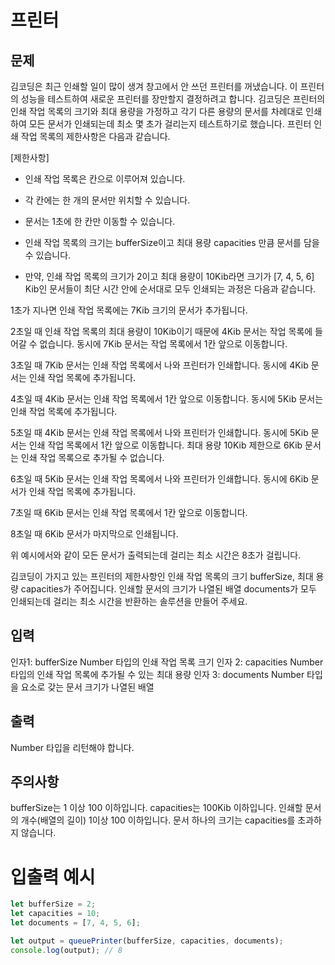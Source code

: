# 프린터

## 문제

김코딩은 최근 인쇄할 일이 많이 생겨 창고에서 안 쓰던 프린터를 꺼냈습니다. 이 프린터의 성능을 테스트하여 새로운 프린터를 장만할지 결정하려고 합니다. 김코딩은 프린터의 인쇄 작업 목록의 크기와 최대 용량을 가정하고 각기 다른 용량의 문서를 차례대로 인쇄하여 모든 문서가 인쇄되는데 최소 몇 초가 걸리는지 테스트하기로 했습니다. 프린터 인쇄 작업 목록의 제한사항은 다음과 같습니다.

[제한사항]

- 인쇄 작업 목록은 칸으로 이루어져 있습니다.
- 각 칸에는 한 개의 문서만 위치할 수 있습니다.
- 문서는 1초에 한 칸만 이동할 수 있습니다.
- 인쇄 작업 목록의 크기는 bufferSize이고 최대 용량 capacities 만큼 문서를 담을 수 있습니다.

- 만약, 인쇄 작업 목록의 크기가 2이고 최대 용량이 10Kib라면 크기가 [7, 4, 5, 6] Kib인 문서들이 최단 시간 안에 순서대로 모두 인쇄되는 과정은 다음과 같습니다.

1초가 지나면 인쇄 작업 목록에는 7Kib 크기의 문서가 추가됩니다.

2초일 때 인쇄 작업 목록의 최대 용량이 10Kib이기 때문에 4Kib 문서는 작업 목록에 들어갈 수 없습니다. 동시에 7Kib 문서는 작업 목록에서 1칸 앞으로 이동합니다.

3초일 때 7Kib 문서는 인쇄 작업 목록에서 나와 프린터가 인쇄합니다. 동시에 4Kib 문서는 인쇄 작업 목록에 추가됩니다.

4초일 때 4Kib 문서는 인쇄 작업 목록에서 1칸 앞으로 이동합니다. 동시에 5Kib 문서는 인쇄 작업 목록에 추가됩니다.

5초일 때 4Kib 문서는 인쇄 작업 목록에서 나와 프린터가 인쇄합니다. 동시에 5Kib 문서는 인쇄 작업 목록에서 1칸 앞으로 이동합니다. 최대 용량 10Kib 제한으로 6Kib 문서는 인쇄 작업 목록으로 추가될 수 없습니다.

6초일 때 5Kib 문서는 인쇄 작업 목록에서 나와 프린터가 인쇄합니다. 동시에 6Kib 문서가 인쇄 작업 목록에 추가됩니다.

7초일 때 6Kib 문서는 인쇄 작업 목록에서 1칸 앞으로 이동합니다.

8초일 때 6Kib 문서가 마지막으로 인쇄됩니다.

위 예시에서와 같이 모든 문서가 출력되는데 걸리는 최소 시간은 8초가 걸립니다.

김코딩이 가지고 있는 프린터의 제한사항인 인쇄 작업 목록의 크기 bufferSize, 최대 용량 capacities가 주어집니다. 인쇄할 문서의 크기가 나열된 배열 documents가 모두 인쇄되는데 걸리는 최소 시간을 반환하는 솔루션을 만들어 주세요.

## 입력

인자1: bufferSize
Number 타입의 인쇄 작업 목록 크기
인자 2: capacities
Number 타입의 인쇄 작업 목록에 추가될 수 있는 최대 용량
인자 3: documents
Number 타입을 요소로 갖는 문서 크기가 나열된 배열

## 출력

Number 타입을 리턴해야 합니다.

## 주의사항

bufferSize는 1 이상 100 이하입니다.
capacities는 100Kib 이하입니다.
인쇄할 문서의 개수(배열의 길이) 1이상 100 이하입니다.
문서 하나의 크기는 capacities를 초과하지 않습니다.

# 입출력 예시

```js
let bufferSize = 2;
let capacities = 10;
let documents = [7, 4, 5, 6];

let output = queuePrinter(bufferSize, capacities, documents);
console.log(output); // 8
```
